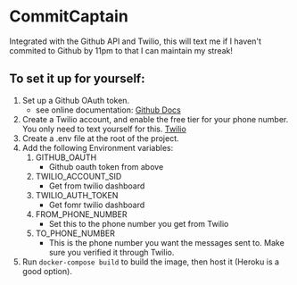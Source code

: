 # CommitCaptain

Integrated with the Github API and Twilio, this will text me if I haven't commited to Github by 11pm to that I can maintain my streak!

## To set it up for yourself:
1. Set up a Github OAuth token. 
	* see online documentation: [Github Docs](https://docs.github.com/en/developers/apps/building-oauth-apps/authorizing-oauth-apps)
2. Create a Twilio account, and enable the free tier for your phone number. You only need to text yourself for this. [Twilio](https://www.twilio.com/)
3. Create a .env file at the root of the project.
4. Add the following Environment variables:
	1. GITHUB_OAUTH
		* Github oauth token from above
	2. TWILIO_ACCOUNT_SID
		* Get from twilio dashboard
	3. TWILIO_AUTH_TOKEN
		* Get fomr twilio dashboard
	4. FROM_PHONE_NUMBER
		* Set this to the phone number you get from Twilio
	5. TO_PHONE_NUMBER
		* This is the phone number you want the messages sent to. Make sure you verified it through Twilio.
3.  Run `docker-compose build` to build the  image, then host it (Heroku is a good option).
